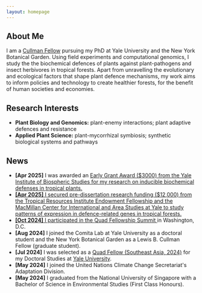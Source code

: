 ```yaml
---
layout: homepage
---
```


## About Me

I am a <a href="https://tri.yale.edu/fellows/cullman-joint-degree-program" target="_blank">Cullman Fellow</a> pursuing my PhD at Yale University and the New York Botanical Garden.
Using field experiments and computational genomics, I study the the biochemical defences of plants against plant-pathogens and insect herbivores in tropical forests. Apart from unravelling the evolutionary and ecological factors that shape plant defence mechanisms, my work aims to inform policies and technology to create healthier forests, for the benefit of human societies and economies. 

## Research Interests 

- **Plant Biology and Genomics:** plant-enemy interactions; plant adaptive defences and resistance
- **Applied Plant Science:** plant-mycorrhizal symbiosis; synthetic biological systems and pathways

## News

- **[Apr 2025]** I was awarded an <a href="https://yibs.yale.edu/research/yibs-small-grant-program" target="_blank"> Early Grant Award ($3000) from the Yale Institute of Biospheric Studies for my research on inducible biochemical defenses in tropical plants.
- **[Apr 2025]** I secured pre-dissertation research funding ($12,000) from the Tropical Resources Institute Endowment Fellowship and the MacMillan Center for International and Area Studies at Yale to study patterns of expression in defence-related genes in tropical forests.
- **[Oct 2024]** I participated in the <a href="https://www.state.gov/u-s-department-of-state-hosts-quad-fellows-in-washington-d-c/"> Quad Fellowship Summit </a> in Washington, D.C.
- **[Aug 2024]** I joined the Comita Lab at Yale University as a doctoral student and the New York Botanical Garden as a Lewis B. Cullman Fellow (graduate student).
- **[Jul 2024]** I was selected as a <a href="https://www.quadfellowship.org/2024-quad-fellows" target="_blank"> Quad Fellow (Southeast Asia, 2024)</a> for my Doctoral Studies at <a href="https://news.yale.edu/2024/08/09/three-yale-students-named-2024-quad-fellows-stem-fields" target="_blank"> Yale University</a>.
- **[May 2024]** I joined the United Nations Climate Change Secretariat's Adaptation Division.
- **[May 2024]** I graduated from the National University of Singapore with a Bachelor of Science in Environmental Studies (First Class Honours). 


